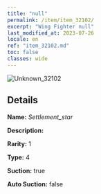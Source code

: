 ```yaml
---
title: "null"
permalink: /item/item_32102/
excerpt: "Wing Fighter null"
last_modified_at: 2023-07-26
locale: en
ref: "item_32102.md"
toc: false
classes: wide
---
```



 ![Unknown_32102](/images/item/Settlement_star_p.png)



## Details

 **Name:** *Settlement_star* 

 **Description:** 

 **Rarity:** 1 

 **Type:** 4 

 **Suction:** true 

 **Auto Suction:** false 


